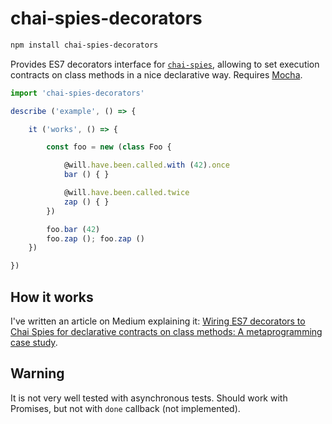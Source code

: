 # chai-spies-decorators

```bash
npm install chai-spies-decorators
```

Provides ES7 decorators interface for [`chai-spies`](https://github.com/chaijs/chai-spies), allowing to set execution contracts on class methods in a nice declarative way. Requires [Mocha](https://mochajs.org/).

```javascript
import 'chai-spies-decorators'

describe ('example', () => {

	it ('works', () => {

		const foo = new (class Foo {

			@will.have.been.called.with (42).once
			bar () { }

			@will.have.been.called.twice
			zap () { }
		})

		foo.bar (42)
		foo.zap (); foo.zap ()
	})

})
```

## How it works

I've written an article on Medium explaining it: [Wiring ES7 decorators to Chai Spies for declarative contracts on class methods: A metaprogramming case study](https://medium.com/@xpl/wiring-es7-decorators-to-chai-spies-for-declarative-contracts-on-class-methods-957d6a8c27e9#.30sh22os4).

## Warning

It is not very well tested with asynchronous tests. Should work with Promises, but not with `done` callback (not implemented).
